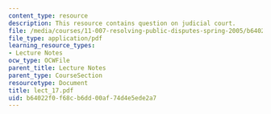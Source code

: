 ```yaml
---
content_type: resource
description: This resource contains question on judicial court.
file: /media/courses/11-007-resolving-public-disputes-spring-2005/b64022f0f68cb6dd00af74d4e5ede2a7_lect_17.pdf
file_type: application/pdf
learning_resource_types:
- Lecture Notes
ocw_type: OCWFile
parent_title: Lecture Notes
parent_type: CourseSection
resourcetype: Document
title: lect_17.pdf
uid: b64022f0-f68c-b6dd-00af-74d4e5ede2a7
---
```

